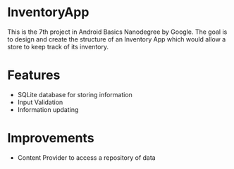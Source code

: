 # InventoryApp
This is the 7th project in Android Basics Nanodegree by Google. The goal is to design and create the structure of an Inventory App which would allow a store to keep track of its inventory. 

# Features
- SQLite database for storing information
- Input Validation
- Information updating

# Improvements
- Content Provider to access a repository of data
